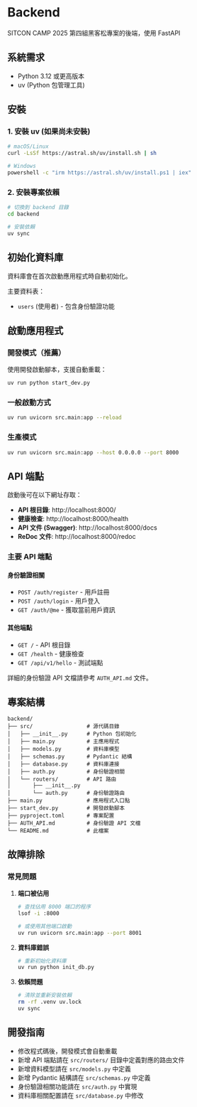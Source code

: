 # Backend

SITCON CAMP 2025 第四組黑客松專案的後端，使用 FastAPI

## 系統需求

- Python 3.12 或更高版本
- uv (Python 包管理工具)

## 安裝

### 1. 安裝 uv (如果尚未安裝)

```bash
# macOS/Linux
curl -LsSf https://astral.sh/uv/install.sh | sh

# Windows
powershell -c "irm https://astral.sh/uv/install.ps1 | iex"
```

### 2. 安裝專案依賴

```bash
# 切換到 backend 目錄
cd backend

# 安裝依賴
uv sync
```

## 初始化資料庫

資料庫會在首次啟動應用程式時自動初始化。

主要資料表：

- `users` (使用者) - 包含身份驗證功能

## 啟動應用程式

### 開發模式（推薦）

使用開發啟動腳本，支援自動重載：

```bash
uv run python start_dev.py
```

### 一般啟動方式

```bash
uv run uvicorn src.main:app --reload
```

### 生產模式

```bash
uv run uvicorn src.main:app --host 0.0.0.0 --port 8000
```

## API 端點

啟動後可在以下網址存取：

- **API 根目錄**: http://localhost:8000/
- **健康檢查**: http://localhost:8000/health
- **API 文件 (Swagger)**: http://localhost:8000/docs
- **ReDoc 文件**: http://localhost:8000/redoc

### 主要 API 端點

#### 身份驗證相關

- `POST /auth/register` - 用戶註冊
- `POST /auth/login` - 用戶登入
- `GET /auth/@me` - 獲取當前用戶資訊

#### 其他端點

- `GET /` - API 根目錄
- `GET /health` - 健康檢查
- `GET /api/v1/hello` - 測試端點

詳細的身份驗證 API 文檔請參考 `AUTH_API.md` 文件。

## 專案結構

```
backend/
├── src/                 # 源代碼目錄
│   ├── __init__.py      # Python 包初始化
│   ├── main.py          # 主應用程式
│   ├── models.py        # 資料庫模型
│   ├── schemas.py       # Pydantic 結構
│   ├── database.py      # 資料庫連接
│   ├── auth.py          # 身份驗證相關
│   └── routers/         # API 路由
│       ├── __init__.py
│       └── auth.py      # 身份驗證路由
├── main.py              # 應用程式入口點
├── start_dev.py         # 開發啟動腳本
├── pyproject.toml       # 專案配置
├── AUTH_API.md          # 身份驗證 API 文檔
└── README.md            # 此檔案
```

## 故障排除

### 常見問題

1. **端口被佔用**

   ```bash
   # 查找佔用 8000 端口的程序
   lsof -i :8000

   # 或使用其他端口啟動
   uv run uvicorn src.main:app --port 8001
   ```

2. **資料庫錯誤**

   ```bash
   # 重新初始化資料庫
   uv run python init_db.py
   ```

3. **依賴問題**
   ```bash
   # 清除並重新安裝依賴
   rm -rf .venv uv.lock
   uv sync
   ```

## 開發指南

- 修改程式碼後，開發模式會自動重載
- 新增 API 端點請在 `src/routers/` 目錄中定義對應的路由文件
- 新增資料模型請在 `src/models.py` 中定義
- 新增 Pydantic 結構請在 `src/schemas.py` 中定義
- 身份驗證相關功能請在 `src/auth.py` 中實現
- 資料庫相關配置請在 `src/database.py` 中修改
